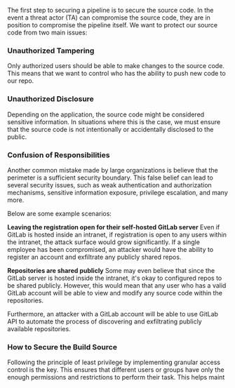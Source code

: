 The first step to securing a pipeline is to secure the source code. In the event a threat actor (TA) can compromise the source code, they are in position to compromise the pipeline itself. We want to protect our source code from two main issues:
### Unauthorized Tampering
Only authorized users should be able to make changes to the source code. This means that we want to control who has the ability to push new code to our repo.
### Unauthorized Disclosure
Depending on the application, the source code might be considered sensitive information. In situations where this is the case, we must ensure that the source code is not intentionally or accidentally disclosed to the public.
### Confusion of Responsibilities
Another common mistake made by large organizations is believe that the perimeter is a sufficient security boundary. This false belief can lead to several security issues, such as weak authentication and authorization mechanisms, sensitive information exposure, privilege escalation, and many more.

Below are some example scenarios:

**Leaving the registration open for their self-hosted GitLab server**
Even if GitLab is hosted inside an intranet, if registration is open to any users within the intranet, the attack surface would grow significantly. If a single employee has been compromised, an attacker would have the ability to register an account and exfiltrate any publicly shared repos.

**Repositories are shared publicly**
Some may even believe that since the GitLab server is hosted inside the intranet, it's okay to configured repos to be shared publicly. However, this would mean that any user who has a valid GitLab account will be able to view and modify any source code within the repositories.

Furthermore, an attacker with a GitLab account will be able to use GitLab API to automate the process of discovering and exfiltrating publicly available repositories.
### How to Secure the Build Source
Following the principle of least privilege by implementing granular access control is the key. This ensures that different users or groups have only the enough permissions and restrictions to perform their task. This helps maint